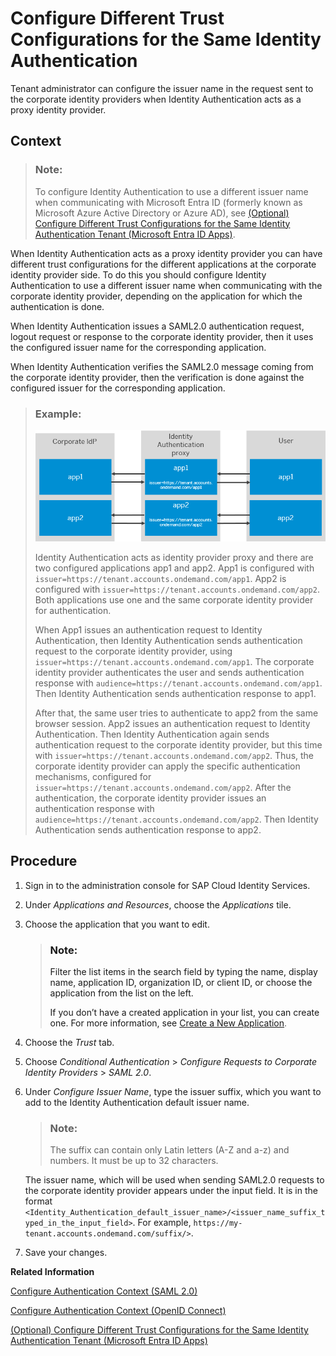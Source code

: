 <!-- loioba2faa9e93ef4fc2aff9ead9e73e19bd -->

# Configure Different Trust Configurations for the Same Identity Authentication

Tenant administrator can configure the issuer name in the request sent to the corporate identity providers when Identity Authentication acts as a proxy identity provider.



## Context

> ### Note:  
> To configure Identity Authentication to use a different issuer name when communicating with Microsoft Entra ID \(formerly known as Microsoft Azure Active Directory or Azure AD\), see [\(Optional\) Configure Different Trust Configurations for the Same Identity Authentication Tenant \(Microsoft Entra ID Apps\)](../Integrating-the-Service/optional-configure-different-trust-configurations-for-the-same-identity-authentication-te-f661eec.md).

When Identity Authentication acts as a proxy identity provider you can have different trust configurations for the different applications at the corporate identity provider side. To do this you should configure Identity Authentication to use a different issuer name when communicating with the corporate identity provider, depending on the application for which the authentication is done.

When Identity Authentication issues a SAML2.0 authentication request, logout request or response to the corporate identity provider, then it uses the configured issuer name for the corresponding application.

When Identity Authentication verifies the SAML2.0 message coming from the corporate identity provider, then the verification is done against the configured issuer for the corresponding application.

> ### Example:  
> ![](images/Issuer_Name_407f672.png)
> 
> Identity Authentication acts as identity provider proxy and there are two configured applications app1 and app2. App1 is configured with `issuer=https://tenant.accounts.ondemand.com/app1`. App2 is configured with `issuer=https://tenant.accounts.ondemand.com/app2`. Both applications use one and the same corporate identity provider for authentication.
> 
> When App1 issues an authentication request to Identity Authentication, then Identity Authentication sends authentication request to the corporate identity provider, using `issuer=https://tenant.accounts.ondemand.com/app1`. The corporate identity provider authenticates the user and sends authentication response with `audience=https://tenant.accounts.ondemand.com/app1`. Then Identity Authentication sends authentication response to app1.
> 
> After that, the same user tries to authenticate to app2 from the same browser session. App2 issues an authentication request to Identity Authentication. Then Identity Authentication again sends authentication request to the corporate identity provider, but this time with `issuer=https://tenant.accounts.ondemand.com/app2`. Thus, the corporate identity provider can apply the specific authentication mechanisms, configured for `issuer=https://tenant.accounts.ondemand.com/app2`. After the authentication, the corporate identity provider issues an authentication response with `audience=https://tenant.accounts.ondemand.com/app2`. Then Identity Authentication sends authentication response to app2.



<a name="loioba2faa9e93ef4fc2aff9ead9e73e19bd__steps_exl_bpk_f4b"/>

## Procedure

1.  Sign in to the administration console for SAP Cloud Identity Services.

2.  Under *Applications and Resources*, choose the *Applications* tile.

3.  Choose the application that you want to edit.

    > ### Note:  
    > Filter the list items in the search field by typing the name, display name, application ID, organization ID, or client ID, or choose the application from the list on the left.
    > 
    > If you don’t have a created application in your list, you can create one. For more information, see [Create a New Application](create-a-new-application-0d4b255.md).

4.  Choose the *Trust* tab.

5.  Choose *Conditional Authentication* \> *Configure Requests to Corporate Identity Providers* \> *SAML 2.0*.

6.  Under *Configure Issuer Name*, type the issuer suffix, which you want to add to the Identity Authentication default issuer name.

    > ### Note:  
    > The suffix can contain only Latin letters \(A-Z and a-z\) and numbers. It must be up to 32 characters.

    The issuer name, which will be used when sending SAML2.0 requests to the corporate identity provider appears under the input field. It is in the format `<Identity_Authentication_default_issuer_name>/<issuer_name_suffix_typed_in_the_input_field>`. For example, `https://my-tenant.accounts.ondemand.com/suffix/>`.

7.  Save your changes.


**Related Information**  


[Configure Authentication Context \(SAML 2.0\)](configure-authentication-context-saml-2-0-028cee2.md "Tenant administrator can configure the authentication context in the request sent to the corporate identity providers when Identity Authentication acts as a proxy identity provider.")

[Configure Authentication Context \(OpenID Connect\)](configure-authentication-context-openid-connect-cdd3424.md "Tenant administrator can configure the authentication context in the request sent to the corporate identity providers when Identity Authentication acts as a proxy identity provider.")

[\(Optional\) Configure Different Trust Configurations for the Same Identity Authentication Tenant \(Microsoft Entra ID Apps\)](../Integrating-the-Service/optional-configure-different-trust-configurations-for-the-same-identity-authentication-te-f661eec.md "Configure issuer name on Identity Authentication and update the name and certificate on Microsoft Entra ID side.")

